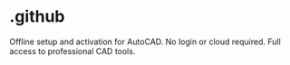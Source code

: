 # .github
Offline setup and activation for AutoCAD. No login or cloud required. Full access to professional CAD tools.
